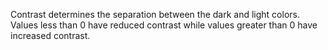 Contrast determines the separation between the dark and light colors. Values less than 0 have reduced contrast while values greater than 0 have increased contrast.